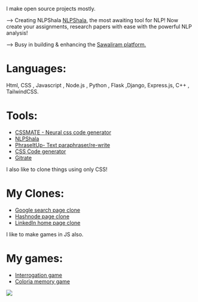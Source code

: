 I make open source projects mostly.

--> Creating NLPShala [NLPShala](https://github.com/abhiprojectz/NLPShala), the most awaiting tool for NLP!
Now create your assignments, research papers with ease with the powerful NLP analysis!

--> Busy in building & enhancing the [Sawaliram platform.](https://sawaliram.org/)

# Languages:

Html, CSS , Javascript , Node.js , Python , Flask ,Django, Express.js, C++ , TailwindCSS.


# Tools:

+ [CSSMATE - Neural css code generator](https://github.com/abhiprojectz/CSSMATE)
+ [NLPShala](https://github.com/abhiprojectz/NLPShala)
+ [PhraseItUp- Text paraphraser/re-write](https://github.com/abhiprojectz/PhraseItUp)
+ [CSS Code generator](https://github.com/abhiprojectz/CSS-Generator)
+ [Gitrate](https://github.com/abhiprojectz/gitrate)

I also like to clone things using only CSS!

# My Clones:

+ [Google search page clone](https://github.com/abhiprojectz/Google-search-clone)
+ [Hashnode page clone](https://github.com/abhiprojectz/hashnode-frontend-clone)
+ [LinkedIn home page clone]()

I like to make games in JS also.

# My games:

+ [Interrogation game](https://github.com/abhiprojectz/Interrogation-game)
+ [Coloria memory game]()


![](https://gpvc.arturio.dev/abhiprojectz)


